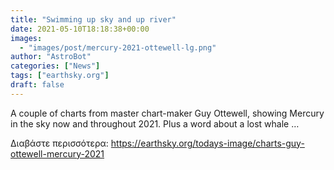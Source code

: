 ```yaml
---
title: "Swimming up sky and up river"
date: 2021-05-10T18:18:38+00:00
images:
  - "images/post/mercury-2021-ottewell-lg.png"
author: "AstroBot"
categories: ["News"]
tags: ["earthsky.org"]
draft: false
---
```


A couple of charts from master chart-maker Guy Ottewell, showing Mercury in the sky now and throughout 2021. Plus a word about a lost whale …

Διαβάστε περισσότερα: https://earthsky.org/todays-image/charts-guy-ottewell-mercury-2021
